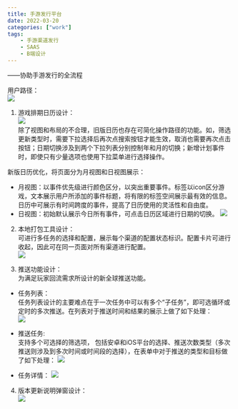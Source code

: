 ```yaml
---
title: 手游发行平台 
date: 2022-03-20 
categories: ["work"] 
tags:
    - 手游渠道发行
    - SAAS
    - B端设计
---
```


——协助手游发行的全流程  

用户路径：  
![](https://tva1.sinaimg.cn/large/e6c9d24ely1h0k5dbqzmrj21840cwwfg.jpg)  

1. 游戏排期日历设计：  
![](https://tva1.sinaimg.cn/large/e6c9d24ely1h0k65w2ua0j21980ozn0r.jpg)    
除了视图和布局的不合理，旧版日历也存在可简化操作路径的功能。如，筛选更新类型时，需要下拉选择后再次点搜索按钮才能生效，取消也需要再次点击按钮；日期切换涉及到两个下拉列表分别控制年和月的切换；新增计划事件时，即使只有少量选项也使用下拉菜单进行选择操作。  

新版日历优化，将页面分为月视图和日视图展示：    
- 月视图：以事件优先级进行颜色区分，以突出重要事件。标签以icon区分游戏，文本展示用户所添加的事件标题，将有限的标签空间展示最有效的信息。日历中可展示有时间跨度的事件，提高了日历使用的灵活性和自由度。 
- 日视图：初始默认展示今日所有事件，可点击日历区域进行日期的切换。
![](https://tva1.sinaimg.cn/large/e6c9d24ely1h0k5yx0jfqg21440sp0z3.gif)  

2. 本地打包工具设计：  
可进行多任务的选择和配置，展示每个渠道的配置状态标识。配置卡片可进行收起，因此可在同一页面对所有渠道进行配置。  
![](https://tva1.sinaimg.cn/large/e6c9d24ely1h0k6mgpgcsj20tf0kxwg6.jpg)  

3. 推送功能设计：  
为满足玩家回流需求所设计的新全球推送功能。  

- 任务列表：  
任务列表设计的主要难点在于一次任务中可以有多个“子任务”，即可选循环或定时的多次推送。在列表对于推送时间和结果的展示上做了如下处理：  
![](https://tva1.sinaimg.cn/large/e6c9d24ely1h0k6isfdltj20yi0mjack.jpg)  

- 推送任务:  
支持多个可选择的筛选项， 包括安卓和iOS平台的选择、推送次数类型（多次推送则涉及到多次时间或时间段的选择），在表单中对于推送的类型和目标做了如下处理：
![](https://tva1.sinaimg.cn/large/e6c9d24ely1h0k6jm29lcj20u00yhwhk.jpg) 

- 任务详情：
![](https://tva1.sinaimg.cn/large/e6c9d24ely1h0k6jx7pghj20kx0r1jt5.jpg)  

4. 版本更新说明弹窗设计：  
![](https://tva1.sinaimg.cn/large/e6c9d24ely1h0k5940bebj20ul0nf0uy.jpg)